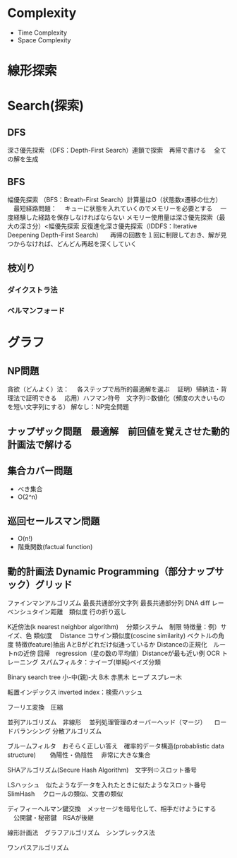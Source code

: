 # Complexity

- Time Complexity
- Space Complexity

# 線形探索



# Search(探索)

## DFS
深さ優先探索	（DFS：Depth-First Search）連鎖で探索　再帰で書ける
　全ての解を生成

## BFS

幅優先探索	（BFS：Breath-First Search）計算量はO（状態数x遷移の仕方）
　最短経路問題：
　キューに状態を入れていくのでメモリーを必要とする
　一度経験した経路を保存しなければならない
メモリー使用量は深さ優先探索（最大の深さ分）<幅優先探索
反復進化深さ優先探索（IDDFS：Iterative Deepening Depth-First Search）
　再帰の回数を１回に制限しておき、解が見つからなければ、どんどん再起を深くしていく

## 枝刈り



### ダイクストラ法
### ベルマンフォード



# グラフ

## NP問題
貪欲（どんよく）法：
　各ステップで局所的最適解を選ぶ
　証明）帰納法・背理法で証明できる
　応用）ハフマン符号　文字列⇨数値化（頻度の大きいものを短い文字列にする）
解なし：NP完全問題

## ナップザック問題　最適解　前回値を覚えさせた動的計画法で解ける
## 集合カバー問題　
- べき集合　
- O(2^n) 

## 巡回セールスマン問題 

- O(n!) 
- 階乗関数(factual function)


## 動的計画法	Dynamic Programming（部分ナップサック）グリッド
ファインマンアルゴリズム
最長共通部分文字列
最長共通部分列 DNA 
diff
レーベンシュタイン距離　類似度
行の折り返し

K近傍法(k nearest neighbor algorithm)　
分類システム　制限
特徴量：例）サイズ、色
類似度　
	Distance 
	コサイン類似度(coscine similarity) ベクトルの角度
特徴(feature)抽出 AとBがどれだけ似通っているか
Distanceの正規化　ルートnの近傍
回帰　regression（星の数の平均値）Distanceが最も近い例
OCR トレーニング
スパムフィルタ：ナイーブ(単純)ベイズ分類

Binary search tree 小-中(親)-大
B木
赤黒木
ヒープ
スプレー木

転置インデックス inverted index：検索ハッシュ

フーリエ変換　圧縮

並列アルゴリズム　非線形
　並列処理管理のオーバーヘッド（マージ）
　ロードバランシング
分散アルゴリズム

ブルームフィルタ　おそらく正しい答え　確率的データ構造(probablistic data structure)　
　偽陽性・偽陰性
　非常に大きな集合

SHAアルゴリズム(Secure Hash Algorithm)　文字列⇨スロット番号

LSハッシュ　似たようなデータを入れたときに似たようなスロット番号　SlimHash
 　クロールの類似、文書の類似

ディフィーヘルマン鍵交換　メッセージを暗号化して、相手だけようにする
　公開鍵・秘密鍵　RSAが後継

線形計画法　グラフアルゴリズム　シンプレックス法

ワンパスアルゴリズム 